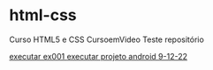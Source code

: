 # html-css
 Curso HTML5 e CSS CursoemVideo
Teste repositório

<a href="https://lucasanacletus.github.io/html-css/exercicios/ex001/index.html"> executar ex001 </a>
<a href="https://lucasanacletus.github.io/projeto-android/"> executar projeto android 9-12-22</a>